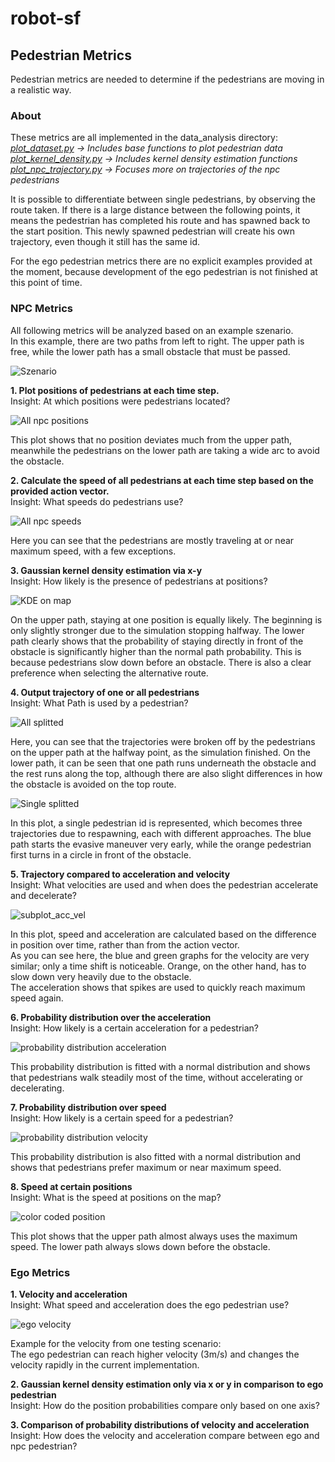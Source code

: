 # robot-sf

## Pedestrian Metrics

Pedestrian metrics are needed to determine if the pedestrians are moving in a realistic way.

### About

These metrics are all implemented in the data_analysis directory:  
*[plot_dataset.py](../../robot_sf/data_analysis/plot_dataset.py) -> Includes base functions to plot pedestrian data*  
*[plot_kernel_density.py](../../robot_sf/data_analysis/plot_kernel_density.py) -> Includes kernel density estimation functions*  
*[plot_npc_trajectory.py](../../robot_sf/data_analysis/plot_npc_trajectory.py) -> Focuses more on trajectories of the npc pedestrians*  

It is possible to differentiate between single pedestrians, by observing the route taken. 
If there is a large distance between the following points, it means the pedestrian has completed 
his route and has spawned back to the start position. This newly spawned pedestrian will create his own trajectory, even though it still has the same id.

For the ego pedestrian metrics there are no explicit examples provided at the moment, because development of the ego pedestrian is not finished at this point of time.

### NPC Metrics

All following metrics will be analyzed based on an example szenario.  
In this example, there are two paths from left to right.
The upper path is free, while the lower path has a small obstacle that must be passed.

![Szenario](../img/ped_metrics/metrics_scenario.png)


**1. Plot positions of pedestrians at each time step.**  
Insight: At which positions were pedestrians located?

![All npc positions](../img/ped_metrics/all_npc_pedestrian_positions.png)

This plot shows that no position deviates much from the upper path, meanwhile the pedestrians on the lower path are taking a wide arc to avoid the obstacle.


**2. Calculate the speed of all pedestrians at each time step based on the provided action vector.**  
Insight: What speeds do pedestrians use?

![All npc speeds](../img/ped_metrics/all_npc_ped_velocities.png)

Here you can see that the pedestrians are mostly traveling at or near maximum speed, with a few exceptions.

**3. Gaussian kernel density estimation via x-y**  
Insight: How likely is the presence of pedestrians at positions?

![KDE on map](../img/ped_metrics/kde_on_map.png)

On the upper path, staying at one position is equally likely. The beginning is only slightly stronger due to the simulation stopping halfway.
The lower path clearly shows that the probability of staying directly in front of the obstacle is significantly higher than the normal path probability. This is because pedestrians slow down before an obstacle. There is also a clear preference when selecting the alternative route.

**4. Output trajectory of one or all pedestrians**  
Insight: What Path is used by a pedestrian?

![All splitted](../img/ped_metrics/all_splitted_npc_traj.png)

Here, you can see that the trajectories were broken off by the pedestrians on the upper path at the halfway point, as the simulation finished.
On the lower path, it can be seen that one path runs underneath the obstacle and the rest runs along the top, although there are also slight differences in how the obstacle is avoided on the top route.

![Single splitted](../img/ped_metrics/single_splitted_npc0_traj.png)

In this plot, a single pedestrian id is represented, which becomes three trajectories due to respawning, each with different approaches.
The blue path starts the evasive maneuver very early, while the orange pedestrian first turns in a circle in front of the obstacle.

**5. Trajectory compared to acceleration and velocity**  
Insight: What velocities are used and when does the pedestrian accelerate and decelerate?

![subplot_acc_vel](../img/ped_metrics/subplot_npc_0.png)

In this plot, speed and acceleration are calculated based on the difference in position over time, rather than from the action vector.  
As you can see here, the blue and green graphs for the velocity are very similar; only a time shift is noticeable.
Orange, on the other hand, has to slow down very heavily due to the obstacle.  
The acceleration shows that spikes are used to quickly reach maximum speed again.

**6. Probability distribution over the acceleration**  
Insight: How likely is a certain acceleration for a pedestrian?

![probability distribution acceleration](../img/ped_metrics/acceleration_distribution.png)

This probability distribution is fitted with a normal distribution and shows that pedestrians walk steadily most of the time, without accelerating or decelerating.

**7. Probability distribution over speed**  
Insight: How likely is a certain speed for a pedestrian?

![probability distribution velocity](../img/ped_metrics/velocity_distribution.png)

This probability distribution is also fitted with a normal distribution and shows that pedestrians prefer maximum or near maximum speed.

**8. Speed at certain positions**   
Insight: What is the speed at positions on the map?

![color coded position](../img/ped_metrics/velocity_colorcoded_with_positions.png)

This plot shows that the upper path almost always uses the maximum speed.
The lower path always slows down before the obstacle.


### Ego Metrics

**1. Velocity and acceleration**  
Insight: What speed and acceleration does the ego pedestrian use?

![ego velocity](../img/ped_metrics/ego_ped_vel.png)

Example for the velocity from one testing scenario:  
The ego pedestrian can reach higher velocity (3m/s) and changes the velocity rapidly in the current implementation. 

**2. Gaussian kernel density estimation only via x or y in comparison to ego pedestrian**  
Insight: How do the position probabilities compare only based on one axis?

**3. Comparison of probability distributions of velocity and acceleration**  
Insight: How does the velocity and acceleration compare between ego and npc pedestrian?

